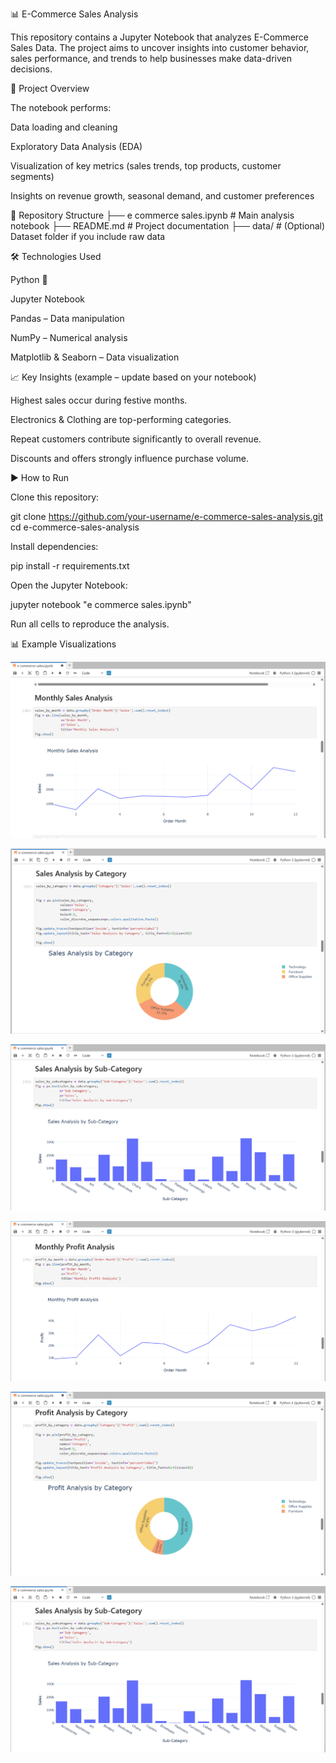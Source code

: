 📊 E-Commerce Sales Analysis

This repository contains a Jupyter Notebook that analyzes E-Commerce Sales Data. The project aims to uncover insights into customer behavior, sales performance, and trends to help businesses make data-driven decisions.

🚀 Project Overview

The notebook performs:

Data loading and cleaning

Exploratory Data Analysis (EDA)

Visualization of key metrics (sales trends, top products, customer segments)

Insights on revenue growth, seasonal demand, and customer preferences

📂 Repository Structure
├── e commerce sales.ipynb   # Main analysis notebook
├── README.md                # Project documentation
├── data/                    # (Optional) Dataset folder if you include raw data

🛠️ Technologies Used

Python 🐍

Jupyter Notebook

Pandas – Data manipulation

NumPy – Numerical analysis

Matplotlib & Seaborn – Data visualization

📈 Key Insights (example – update based on your notebook)

Highest sales occur during festive months.

Electronics & Clothing are top-performing categories.

Repeat customers contribute significantly to overall revenue.

Discounts and offers strongly influence purchase volume.

▶️ How to Run

Clone this repository:

git clone https://github.com/your-username/e-commerce-sales-analysis.git
cd e-commerce-sales-analysis


Install dependencies:

pip install -r requirements.txt


Open the Jupyter Notebook:

jupyter notebook "e commerce sales.ipynb"


Run all cells to reproduce the analysis.

📊 Example Visualizations

![visualization preview](https://github.com/Indro1729/Analysis-with-Python/blob/main/Monthly%20Sales.png)

![visualization preview](https://github.com/Indro1729/Analysis-with-Python/blob/main/Sales%20Analysis%20by%20Category.png)

![visualization preview](https://github.com/Indro1729/Analysis-with-Python/blob/main/Sales%20Analysis%20by%20Sub-Category.png)

![visualization preview](https://github.com/Indro1729/Analysis-with-Python/blob/main/Monthly%20Profit.png)

![visualization preview](https://github.com/Indro1729/Analysis-with-Python/blob/main/Profit%20Analysis%20by%20Category.png)

![visualization preview](https://github.com/Indro1729/Analysis-with-Python/blob/main/Sales%20Analysis%20by%20Sub-Category.png)
